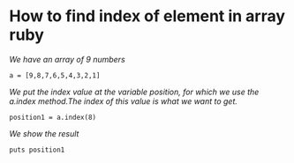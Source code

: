# How to find index of element in array ruby

*We have an array of 9 numbers*

`a = [9,8,7,6,5,4,3,2,1]`

*We put the index value at the variable position, for which we use the a.index method.The index of this value is what we want to get.*

`position1 = a.index(8)`

*We show the result*

`puts position1`



